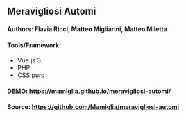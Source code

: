 ## Meravigliosi Automi

#### Authors: Flavia Ricci, Matteo Migliarini, Matteo Miletta
#### Tools/Framework: 
- Vue.js 3
- PHP
- CSS puro

#### DEMO:  https://mamiglia.github.io/meravigliosi-automi/

#### Source: https://github.com/Mamiglia/meravigliosi-automi
